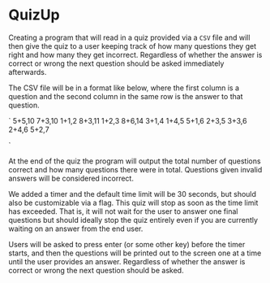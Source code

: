 # QuizUp

Creating a program that will read in a quiz provided via a `CSV` file and will then give the quiz to a user keeping track of how many questions they
get right and how many they get incorrect. Regardless of whether the answer is correct or wrong the next question should be asked immediately 
afterwards.

The CSV file will be in a format like below, where the first column is a question and the second column in the same row is the answer to that 
question.

`
5+5,10
7+3,10
1+1,2
8+3,11
1+2,3
8+6,14
3+1,4
1+4,5
5+1,6
2+3,5
3+3,6
2+4,6
5+2,7

`

At the end of the quiz the program will output the total number of questions correct and how many questions there were in total. 
Questions given invalid answers will be considered incorrect.

We added a timer and the default time limit will be 30 seconds, but should also be customizable via a flag. This quiz will stop as soon as the time 
limit has exceeded. That is, it  will not wait for the user to answer one final questions but should ideally stop the quiz entirely even if you are 
currently waiting on an answer from the end user.

Users will be asked to press enter (or some other key) before the timer starts, and then the questions will be printed out to the screen one at a
time until the user provides an answer. Regardless of whether the answer is correct or wrong the next question should be asked.
